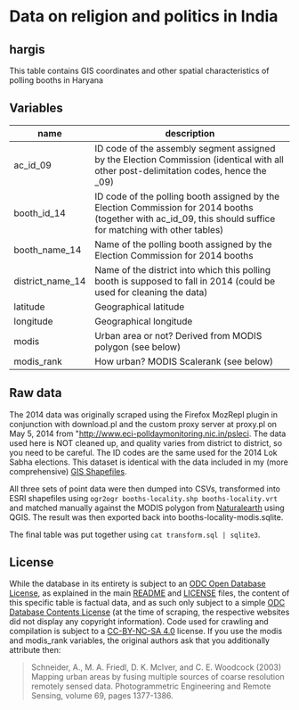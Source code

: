 # Data on religion and politics in India 

## hargis

This table contains GIS coordinates and other spatial characteristics of polling booths in Haryana

## Variables

name | description
--- | ---
ac_id_09 | ID code of the assembly segment assigned by the Election Commission (identical with all other post-delimitation codes, hence the _09)
booth_id_14 | ID code of the polling booth assigned by the Election Commission for 2014 booths (together with ac_id_09, this should suffice for matching with other tables)
booth_name_14 | Name of the polling booth assigned by the Election Commission for 2014 booths
district_name_14 | Name of the district into which this polling booth is supposed to fall in 2014 (could be used for cleaning the data)
latitude | Geographical latitude
longitude | Geographical longitude
modis | Urban area or not? Derived from MODIS polygon (see below)
modis_rank | How urban? MODIS Scalerank (see below)

## Raw data

The 2014 data was originally scraped using the Firefox MozRepl plugin in conjunction with download.pl and the custom proxy server at proxy.pl on May 5, 2014 from "http://www.eci-polldaymonitoring.nic.in/psleci. The data used here is NOT cleaned up, and quality varies from district to district, so you need to be careful. The ID codes are the same used for the 2014 Lok Sabha elections. This dataset is identical with the data included in my (more comprehensive) [GIS Shapefiles](http://dx.doi.org/10.4119/unibi/2674065).

All three sets of point data were then dumped into CSVs, transformed into ESRI shapefiles using `ogr2ogr booths-locality.shp booths-locality.vrt` and matched manually against the MODIS polygon from [Naturalearth](http://www.naturalearthdata.com/downloads/10m-cultural-vectors/10m-urban-area/) using QGIS. The result was then exported back into booths-locality-modis.sqlite.

The final table was put together using `cat transform.sql | sqlite3`.

## License

While the database in its entirety is subject to an [ODC Open Database License](http://opendatacommons.org/licenses/odbl/), as explained in the main [README](https://github.com/raphael-susewind/india-religion-politics/blob/master/README.md) and [LICENSE](https://github.com/raphael-susewind/india-religion-politics/blob/master/LICENSE.md) files, the content of this specific table is factual data, and as such only subject to a simple [ODC Database Contents License](http://opendatacommons.org/licenses/dbcl/) (at the time of scraping, the respective websites did not display any copyright information). Code used for crawling and compilation is subject to a [CC-BY-NC-SA 4.0](https://creativecommons.org/licenses/by-nc-sa/4.0/) license. If you use the modis and modis_rank variables, the original authors ask that you additionally attribute then:

> Schneider, A., M. A. Friedl, D. K. McIver, and C. E. Woodcock (2003) Mapping urban areas by fusing multiple sources of coarse resolution remotely sensed data. Photogrammetric Engineering and Remote Sensing, volume 69, pages 1377-1386.

